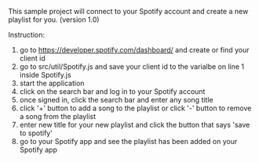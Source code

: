 This sample project will connect to your Spotify account and create a new playlist for you.
(version 1.0)

Instruction:
1. go to https://developer.spotify.com/dashboard/ and create or find your client id
2. go to src/util/Spotify.js and save your client id to the varialbe on line 1 inside Spotify.js
3. start the application
4. click on the search bar and log in to your Spotify account
5. once signed in, click the search bar and enter any song title
6. click '+' button to add a song to the playlist or click '-' button to remove a song from the playlist
7. enter new title for your new playlist and click the button that says 'save to spotify'
8. go to your Spotify app and see the playlist has been added on your Spotify app 